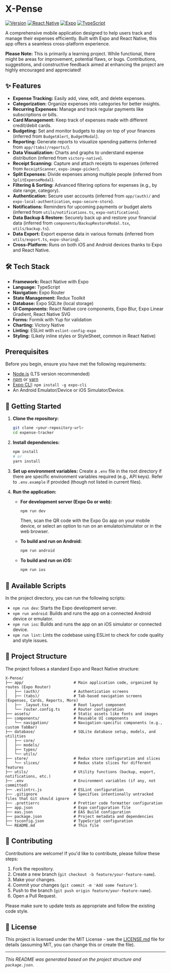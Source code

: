 # X-Pense

[![Version](https://img.shields.io/badge/version-1.0.1-blue.svg)](package.json)
[![React Native](https://img.shields.io/badge/React%20Native-0.76.7-61DAFB.svg?logo=react)](https://reactnative.dev/)
[![Expo](https://img.shields.io/badge/Expo-~52.0.36-000020.svg?logo=expo)](https://expo.dev/)
[![TypeScript](https://img.shields.io/badge/TypeScript-^5.3.3-blue.svg?logo=typescript)](https://www.typescriptlang.org/)

A comprehensive mobile application designed to help users track and manage their expenses efficiently. Built with Expo and React Native, this app offers a seamless cross-platform experience.

**Please Note:** This is primarily a learning project. While functional, there might be areas for improvement, potential flaws, or bugs. Contributions, suggestions, and constructive feedback aimed at enhancing the project are highly encouraged and appreciated!

## ✨ Features

*   **Expense Tracking:** Easily add, view, edit, and delete expenses.
*   **Categorization:** Organize expenses into categories for better insights.
*   **Recurring Expenses:** Manage and track regular payments like subscriptions or bills.
*   **Card Management:** Keep track of expenses made with different credit/debit cards.
*   **Budgeting:** Set and monitor budgets to stay on top of your finances (inferred from `BudgetAlert`, `BudgetModal`).
*   **Reporting:** Generate reports to visualize spending patterns (inferred from `app/(tabs)/reports/`).
*   **Data Visualization:** Charts and graphs to understand expense distribution (inferred from `victory-native`).
*   **Receipt Scanning:** Capture and attach receipts to expenses (inferred from `ReceiptScanner`, `expo-image-picker`).
*   **Split Expenses:** Divide expenses among multiple people (inferred from `SplitExpenseModal`).
*   **Filtering & Sorting:** Advanced filtering options for expenses (e.g., by date range, category).
*   **Authentication:** Secure user accounts (inferred from `app/(auth)/` and `expo-local-authentication`, `expo-secure-store`).
*   **Notifications:** Reminders for upcoming payments or budget alerts (inferred from `utils/notifications.ts`, `expo-notifications`).
*   **Data Backup & Restore:** Securely back up and restore your financial data (inferred from `components/BackupRestoreModal.tsx`, `utils/backup.ts`).
*   **Data Export:** Export expense data in various formats (inferred from `utils/export.ts`, `expo-sharing`).
*   **Cross-Platform:** Runs on both iOS and Android devices thanks to Expo and React Native.

## 🛠️ Tech Stack

*   **Framework:** React Native with Expo
*   **Language:** TypeScript
*   **Navigation:** Expo Router
*   **State Management:** Redux Toolkit
*   **Database:** Expo SQLite (local storage)
*   **UI Components:** React Native core components, Expo Blur, Expo Linear Gradient, React Native SVG
*   **Forms:** Formik with Yup for validation
*   **Charting:** Victory Native
*   **Linting:** ESLint with `eslint-config-expo`
*   **Styling:** (Likely inline styles or StyleSheet, common in React Native)

##  Prerequisites

Before you begin, ensure you have met the following requirements:
*   [Node.js](https://nodejs.org/) (LTS version recommended)
*   [npm](https://www.npmjs.com/) or [yarn](https://yarnpkg.com/)
*   [Expo CLI](https://docs.expo.dev/get-started/installation/): `npm install -g expo-cli`
*   An Android Emulator/Device or iOS Simulator/Device.

## 🚀 Getting Started

1.  **Clone the repository:**
    ```bash
    git clone <your-repository-url>
    cd expense-tracker
    ```

2.  **Install dependencies:**
    ```bash
    npm install
    # or
    yarn install
    ```

3.  **Set up environment variables:**
    Create a `.env` file in the root directory if there are specific environment variables required (e.g., API keys). Refer to `.env.example` if provided (though not listed in current files).

4.  **Run the application:**

    *   **For development server (Expo Go or web):**
        ```bash
        npm run dev
        ```
        Then, scan the QR code with the Expo Go app on your mobile device, or select an option to run on an emulator/simulator or in the web browser.

    *   **To build and run on Android:**
        ```bash
        npm run android
        ```

    *   **To build and run on iOS:**
        ```bash
        npm run ios
        ```

## 📜 Available Scripts

In the project directory, you can run the following scripts:

*   `npm run dev`: Starts the Expo development server.
*   `npm run android`: Builds and runs the app on a connected Android device or emulator.
*   `npm run ios`: Builds and runs the app on an iOS simulator or connected device.
*   `npm run lint`: Lints the codebase using ESLint to check for code quality and style issues.

## 📁 Project Structure

The project follows a standard Expo and React Native structure:

```
X-Pense/
├── app/                      # Main application code, organized by routes (Expo Router)
│   ├── (auth)/               # Authentication screens
│   ├── (tabs)/               # Tab-based navigation screens (Expenses, Cards, Reports, More)
│   ├── _layout.tsx           # Root layout component
│   └── router.config.ts      # Router configuration
├── assets/                   # Static assets like fonts and images
├── components/               # Reusable UI components
│   └── navigation/           # Navigation-specific components (e.g., custom TabBar)
├── database/                 # SQLite database setup, models, and utilities
│   ├── core/
│   ├── models/
│   ├── types/
│   └── utils/
├── store/                    # Redux store configuration and slices
│   └── slices/               # Redux state slices for different features
├── utils/                    # Utility functions (backup, export, notifications, etc.)
├── .env                      # Environment variables (if any, not committed)
├── .eslintrc.js              # ESLint configuration
├── .gitignore                # Specifies intentionally untracked files that Git should ignore
├── .prettierrc               # Prettier code formatter configuration
├── app.json                  # Expo configuration file
├── eas.json                  # EAS Build configuration
├── package.json              # Project metadata and dependencies
├── tsconfig.json             # TypeScript configuration
└── README.md                 # This file
```

## 🤝 Contributing

Contributions are welcome! If you'd like to contribute, please follow these steps:
1.  Fork the repository.
2.  Create a new branch (`git checkout -b feature/your-feature-name`).
3.  Make your changes.
4.  Commit your changes (`git commit -m 'Add some feature'`).
5.  Push to the branch (`git push origin feature/your-feature-name`).
6.  Open a Pull Request.

Please make sure to update tests as appropriate and follow the existing code style.

## 📄 License

This project is licensed under the MIT License - see the [LICENSE.md](LICENSE.md) file for details (assuming MIT, you can change this or create the file).

---

*This README was generated based on the project structure and `package.json`.*

